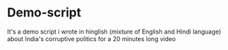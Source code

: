 # Demo-script
It's a demo script i wrote in hinglish (mixture of English and Hindi language) about India's corruptive politics for a 20 minutes long video 
